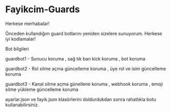 # Fayikcim-Guards

Herkese merhabalar!

Önceden kullandığım guard botlarını yeniden sizelere sunuyorum. Herkese iyi kodlamalar!

Bot bilgileri

guardbot1 - Sunucu koruma , sağ tık ban kick koruma , bot koruma

guardbot2 - Rol silme açma güncelleme koruma , üye rol ve isim güncelleme koruma

guardbot3 - Kanal silme açma günellene koruma , webhook koruma , emoji silme yükleme güncelleme koruma

ayarlar.json ve fayik.json klasörlerini doldurdukdan sonra rahatlıkla botu kullanabilirsiniz.
